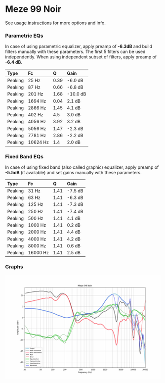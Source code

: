 # Meze 99 Noir
See [usage instructions](https://github.com/jaakkopasanen/AutoEq#usage) for more options and info.

### Parametric EQs
In case of using parametric equalizer, apply preamp of **-6.3dB** and build filters manually
with these parameters. The first 5 filters can be used independently.
When using independent subset of filters, apply preamp of **-6.4 dB**.

| Type    | Fc       |    Q | Gain     |
|:--------|:---------|:-----|:---------|
| Peaking | 25 Hz    | 0.39 | -6.0 dB  |
| Peaking | 87 Hz    | 0.66 | -6.8 dB  |
| Peaking | 201 Hz   | 1.68 | -10.0 dB |
| Peaking | 1694 Hz  | 0.04 | 2.1 dB   |
| Peaking | 2866 Hz  | 1.45 | 4.1 dB   |
| Peaking | 402 Hz   | 4.5  | 3.0 dB   |
| Peaking | 4056 Hz  | 3.92 | 3.2 dB   |
| Peaking | 5056 Hz  | 1.47 | -2.3 dB  |
| Peaking | 7781 Hz  | 2.86 | -2.2 dB  |
| Peaking | 10624 Hz | 1.4  | 2.0 dB   |

### Fixed Band EQs
In case of using fixed band (also called graphic) equalizer, apply preamp of **-5.5dB**
(if available) and set gains manually with these parameters.

| Type    | Fc       |    Q | Gain    |
|:--------|:---------|:-----|:--------|
| Peaking | 31 Hz    | 1.41 | -7.5 dB |
| Peaking | 63 Hz    | 1.41 | -6.3 dB |
| Peaking | 125 Hz   | 1.41 | -7.3 dB |
| Peaking | 250 Hz   | 1.41 | -7.4 dB |
| Peaking | 500 Hz   | 1.41 | 4.1 dB  |
| Peaking | 1000 Hz  | 1.41 | 0.2 dB  |
| Peaking | 2000 Hz  | 1.41 | 4.4 dB  |
| Peaking | 4000 Hz  | 1.41 | 4.2 dB  |
| Peaking | 8000 Hz  | 1.41 | 0.6 dB  |
| Peaking | 16000 Hz | 1.41 | 2.5 dB  |

### Graphs
![](./Meze%2099%20Noir.png)